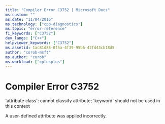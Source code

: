 ```yaml
---
title: "Compiler Error C3752 | Microsoft Docs"
ms.custom: ""
ms.date: "11/04/2016"
ms.technology: ["cpp-diagnostics"]
ms.topic: "error-reference"
f1_keywords: ["C3752"]
dev_langs: ["C++"]
helpviewer_keywords: ["C3752"]
ms.assetid: 1ac81d85-0f5a-4f39-95b6-42fd43cb18d5
author: "corob-msft"
ms.author: "corob"
ms.workload: ["cplusplus"]
---
```

# Compiler Error C3752
'attribute class': cannot classify attribute; 'keyword' should not be used in this context  
  
 A user-defined attribute was applied incorrectly.
